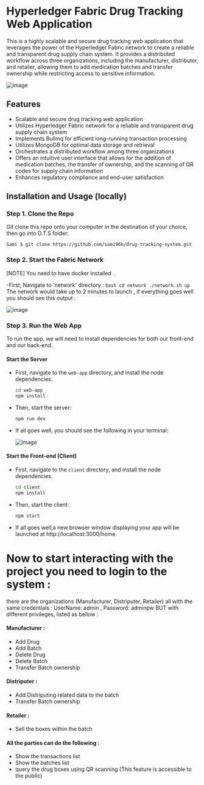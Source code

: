 # Hyperledger Fabric Drug Tracking Web Application

This is a highly scalable and secure drug tracking web application that leverages the power of the Hyperledger Fabric network to create a reliable and transparent drug supply chain system. It provides a distributed workflow across three organizations, including the manufacturer, distributor, and retailer, allowing them to add medication batches and transfer ownership while restricting access to sensitive information.

![image](https://user-images.githubusercontent.com/28482320/219410650-cbfc72af-644a-465f-aac9-c3accbde892d.png)


## Features

* Scalable and secure drug tracking web application
* Utilizes Hyperledger Fabric network for a reliable and transparent drug supply chain system
* Implements Bullmq for efficient long-running transaction processing
* Utilizes MongoDB for optimal data storage and retrieval
* Orchestrates a distributed workflow among three organizations
* Offers an intuitive user interface that allows for the addition of medication batches, the transfer of ownership, and the scanning of QR codes for supply chain information
* Enhances regulatory compliance and end-user satisfaction

## Installation and Usage (locally)

### Step 1. Clone the Repo

Git clone this repo onto your computer in the destination of your choice, then go into D.T.S folder:
```
Sami $ git clone https://github.com/sami96h/drug-tracking-system.git
```

### Step 2. Start the Fabric Network

[NOTE] You need to have docker installed . 

-First, Navigate to 'network' directory :
    ```bash
    cd network
    ./network.sh up
    ```
    The network would take up to 2 minutes to launch , if everything goes well you should see this output : 

![image](https://user-images.githubusercontent.com/28482320/219404237-927b5772-24b6-4258-8381-419e13ea8ec2.png)

### Step 3. Run the Web App
To run the app, we will need to install dependencies for both our front-end and our back-end. 

#### Start the Server
  - First, navigate to the `web-app` directory, and install the node dependencies.
    ```bash
    cd web-app
    npm install
    ```
  - Then, start the server: 
    ```bash
    npm run dev
    ```
  - If all goes well, you should see the following in your terminal:
  
    ![image](https://user-images.githubusercontent.com/28482320/219394752-1d9e796b-8cdb-489a-9e5a-cf8780a1628b.png)

#### Start the Front-end (Client)

- First, navigate to the `client` directory, and install the node dependencies.
  ```bash
  cd client
  npm install
  ```
- Then, start the client: 
  ```bash
  npm start
  ```
- If all goes well,a new browser window displaying your app will be launched at http://localhost:3000/home.
 
# Now to start interacting with the project you need to login to the system :
  
  there are the organizations (Manufacturer, Distriputer, Retailer) all with the same credentials : UserName: admin , Password: adminpw 
  BUT with different privileges, listed as bellow :
  
#### Manufacturer :

* Add Drug
* Add Batch
* Delete Drug
* Delete Batch
* Transfer Batch ownership
  
#### Distriputer :

* Add Distriputing related data to the batch
* Transfer Batch ownership
    
#### Retailer : 

* Sell the boxes within the batch
   
#### All the parties can do the following : 
* Show the transactions list
* Show the batches list 
* query the drug boxes using QR scanning (This feature is accessible to the public) 
